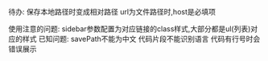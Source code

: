 待办:
保存本地路径时变成相对路径
url为文件路径时,host是必填项

使用注意的问题:
sidebar参数配置为对应链接的class样式,大部分都是ul(列表)对应的样式
已知问题:
savePath不能为中文
代码片段不能识别语言
代码有行号时会错误展示